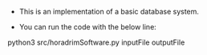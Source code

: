 - This is an implementation of a basic database system.

- You can run the code with the below line:

python3 src/horadrimSoftware.py inputFile outputFile
